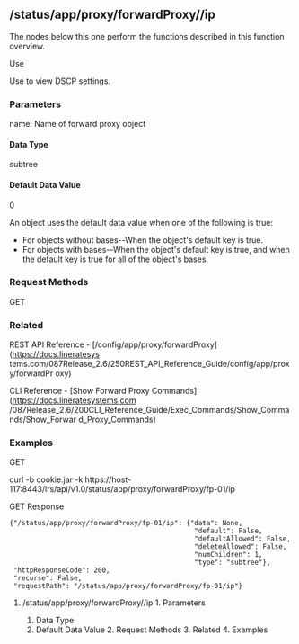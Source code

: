 ## /status/app/proxy/forwardProxy/<name>/ip

The nodes below this one perform the functions described in this function
overview.

Use

Use to view DSCP settings.

### Parameters

name: Name of forward proxy object

#### Data Type

subtree

#### Default Data Value

0

An object uses the default data value when one of the following is true:

  * For objects without bases--When the object's default key is true.
  * For objects with bases--When the object's default key is true, and when the default key is true for all of the object's bases.

### Request Methods

GET

### Related

REST API Reference - [/config/app/proxy/forwardProxy](https://docs.lineratesys
tems.com/087Release_2.6/250REST_API_Reference_Guide/config/app/proxy/forwardPr
oxy)

CLI Reference - [Show Forward Proxy Commands](https://docs.lineratesystems.com
/087Release_2.6/200CLI_Reference_Guide/Exec_Commands/Show_Commands/Show_Forwar
d_Proxy_Commands)

### Examples

GET

curl -b cookie.jar -k
https://host-117:8443/lrs/api/v1.0/status/app/proxy/forwardProxy/fp-01/ip

GET Response

    
    
    {"/status/app/proxy/forwardProxy/fp-01/ip": {"data": None,
                                                  "default": False,
                                                  "defaultAllowed": False,
                                                  "deleteAllowed": False,
                                                  "numChildren": 1,
                                                  "type": "subtree"},
     "httpResponseCode": 200,
     "recurse": False,
     "requestPath": "/status/app/proxy/forwardProxy/fp-01/ip"}
    

  1. /status/app/proxy/forwardProxy/<name>/ip
    1. Parameters
      1. Data Type
      2. Default Data Value
    2. Request Methods
    3. Related
    4. Examples

